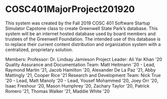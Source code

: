 # COSC401MajorProject201920
This system was created by the Fall 2019 COSC 401 Software Startup Simulator Capstone class to create Greenwell State Park’s database. This system will be an internet hosted database used by board members and trustees of the Greenwell Foundation. The intended use of this database is to replace their current content distribution and organization system with a centralized, proprietary solution.


Members:
Professor: Dr. Lindsay Jamieson
Project Leader: Ali Yar Khan '20
Quality Assurance and Documentation Team: Matt Heitmann '20 - Lead, Raymond Martin '21, Jacob Hamilton '20, Alexander De La Paz '21, Abby Mattingly '21, Cooper Rice '21
Research and Development Team: Nick True ‘20 - Lead, Matt Manoly ‘20 - Lead, Yousef Mohammed ‘20, Joey Orr ‘20, Isaac Freshour ‘20, Mason Humphrey ‘20, Zachary Taylor ‘20, Patrick Romero '21, Thomas Walker '21, Maddie White '20

